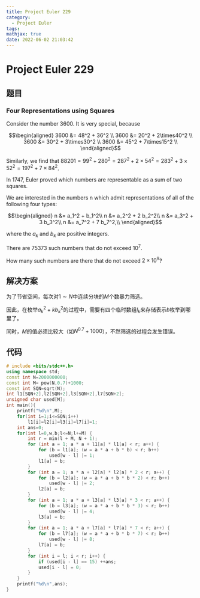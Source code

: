 ```yaml
---
title: Project Euler 229
category:
  - Project Euler
tags:
mathjax: true
date: 2022-06-02 21:03:42
---
```


<escape><!-- more --></escape>

# Project Euler 229

## 题目

### Four Representations using Squares

Consider the number $3600$. It is very special, because

$$\begin{aligned}
3600 &= 48^2 + 36^2 \\
3600 &= 20^2 + 2\times40^2 \\
3600 &= 30^2 + 3\times30^2 \\
3600 &= 45^2 + 7\times15^2 \\
\end{aligned}$$

Similarly, we find that $88201 = 99^2 + 280^2 = 287^2 + 2\times54^2 = 283^2 + 3\times52^2 = 197^2 + 7\times84^2$.

In 1747, Euler proved which numbers are representable as a sum of two squares.

We are interested in the numbers n which admit representations of all of the following four types:

$$\begin{aligned}
n &= a_1^2 + b_1^2\\
n &= a_2^2 + 2 b_2^2\\
n &= a_3^2 + 3 b_3^2\\
n &= a_7^2 + 7 b_7^2,\\
\end{aligned}$$

where the $a_k$ and $b_k$ are positive integers.

There are $75373$ such numbers that do not exceed $10^7$.

How many such numbers are there that do not exceed $2\times10^9$?

## 解决方案

为了节省空间，每次对$1\sim N$中连续分块的$M$个数暴力筛选。

因此，在枚举$a_k^2+kb^2_k$的过程中，需要有四个临时数组$l_k$来存储表示$b$枚举到哪里了。

同时，$M$的值必须比较大（如$N^{0.7}+1000$），不然筛选的过程会发生错误。

## 代码

```C++
# include <bits/stdc++.h>
using namespace std;
const int N=2000000000;
const int M= pow(N,0.7)+1000;
const int SQN=sqrt(N);
int l1[SQN+2],l2[SQN+2],l3[SQN+2],l7[SQN+2];
unsigned char used[M];
int main(){
    printf("%d\n",M);
    for(int i=1;i<=SQN;i++)
        l1[i]=l2[i]=l3[i]=l7[i]=1;
    int ans=0;
    for(int l=0,w,b;l<=N;l+=M) {
        int r = min(l + M, N + 1);
        for (int a = 1; a * a + l1[a] * l1[a] < r; a++) {
            for (b = l1[a]; (w = a * a + b * b) < r; b++)
                used[w - l] |= 1;
            l1[a] = b;
        }
        for (int a = 1; a * a + l2[a] * l2[a] * 2 < r; a++) {
            for (b = l2[a]; (w = a * a + b * b * 2) < r; b++)
                used[w - l] |= 2;
            l2[a] = b;
        }
        for (int a = 1; a * a + l3[a] * l3[a] * 3 < r; a++) {
            for (b = l3[a]; (w = a * a + b * b * 3) < r; b++)
                used[w - l] |= 4;
            l3[a] = b;
        }
        for (int a = 1; a * a + l7[a] * l7[a] * 7 < r; a++) {
            for (b = l7[a]; (w = a * a + b * b * 7) < r; b++)
                used[w - l] |= 8;
            l7[a] = b;
        }
        for (int i = l; i < r; i++) {
            if (used[i - l] == 15) ++ans;
            used[i - l] = 0;
        }
    }
    printf("%d\n",ans);
}
```
